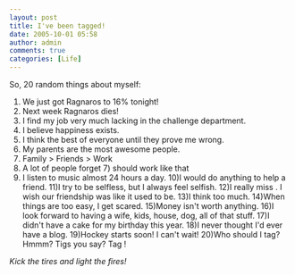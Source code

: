 ```yaml
---
layout: post
title: I've been tagged!
date: 2005-10-01 05:58
author: admin
comments: true
categories: [Life]
---
```

So, 20 random things about myself:

1) We just got Ragnaros to 16% tonight!
2) Next week Ragnaros dies!
3) I find my job very much lacking in the challenge department.
4) I believe happiness exists.
5) I think the best of everyone until they prove me wrong.
6) My parents are the most awesome people.
7) Family &gt; Friends &gt; Work
8) A lot of people forget 7) should work like that
9) I listen to music almost 24 hours a day.
10)I would do anything to help a friend.
11)I try to be selfless, but I always feel selfish.
12)I really miss .  I wish our friendship was like it used to be.
13)I think too much.
14)When things are too easy, I get scared.
15)Money isn&apos;t worth anything.
16)I look forward to having a wife, kids, house, dog, all of that stuff.
17)I didn&apos;t have a cake for my birthday this year.
18)I never thought I&apos;d ever have a blog.
19)Hockey starts soon!  I can&apos;t wait!
20)Who should I tag?  Hmmm?  Tigs you say?  Tag !

*Kick the tires and light the fires!*

